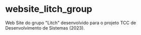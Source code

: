 # website_litch_group
Web Site do grupo "Litch" desenvolvido para o projeto TCC de Desenvolvimento de Sistemas (2023).
